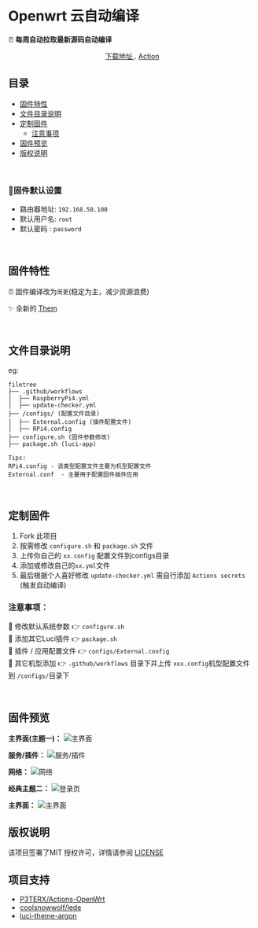 

#  Openwrt 云自动编译
⏰ **每周自动拉取最新源码自动编译**

    
  <p align=center>  <a href="https://github.com/whufanwei/pi4/releases"> 下载地址 </a>
    .
    <a href="https://github.com/whufanwei/pi4/actions"> Action </a> </p>



## 目录


- [固件特性](#固件特性)
- [文件目录说明](#文件目录说明)  
- [定制固件](#定制固件)  
  - [注意事项](#注意事项)  
- [固件预览](#固件预览)
- [版权说明](#版权说明)

<br>


### 🎯固件默认设置   
- 路由器地址: `192.168.50.100`   
- 默认用户名: `root`   
- 默认密码  : `password`

<br>

## 固件特性
⏰ 固件编译改为`周更`(稳定为主，减少资源浪费)  

✨ 全新的 [Them](https://github.com/jerrykuku/luci-theme-argon)  
  

<br>


## 文件目录说明
eg:

```
filetree 
├── .github/workflows
│  ├── RaspberryPi4.yml
│  ├── update-checker.yml
├── /configs/ (配置文件目录)
│  ├── External.config (插件配置文件)
│  ├── RPi4.config
├── configure.sh (固件参数修改)
├── package.sh (luci-app)

Tips:
RPi4.config - 该类型配置文件主要为机型配置文件
External.conf  - 主要用于配置固件插件应用
```
<br>

## 定制固件 
1. Fork 此项目
2. 按需修改 ```configure.sh``` 和 ```package.sh``` 文件
3. 上传你自己的 ```xx.config``` 配置文件到configs目录 
4. 添加或修改自己的``````xx.yml``````文件 
5. 最后根据个人喜好修改 ```update-checker.yml``` 需自行添加 ```Actions secrets``` (触发自动编译)

### 注意事项：
📌 修改默认系统参数 👉 ```configure.sh```   
📌 添加其它Luci插件 👉 ```package.sh```  
📌 插件 / 应用配置文件 👉 ```configs/External.config```  
📌 其它机型添加 👉 ```.github/workflows``` 目录下并上传 ```xxx.config```机型配置文件到 ```/configs/```目录下

<br>

## 固件预览
**主界面(主题一)：**
![主界面](./assets/images/openwrt.png)

**服务/插件：**
![服务/插件](./assets/images/service.png)

**网络：**
![网络](./assets/images/network.png)

**经典主题二：**
![登录页](./assets/images/infinityfreedom-theme.png)

**主界面：**
![主界面](./assets/images/infinityfreedom-theme-main.png)


## 版权说明

该项目签署了MIT 授权许可，详情请参阅 [LICENSE](https://github.com/bigbugcc/OpenWrts/blob/main/LICENSE)


## 项目支持
- [P3TERX/Actions-OpenWrt](https://github.com/P3TERX/Actions-OpenWrt)
- [coolsnowwolf/lede](https://github.com/coolsnowwolf/lede)
- [luci-theme-argon](https://github.com/jerrykuku/luci-theme-argon)

